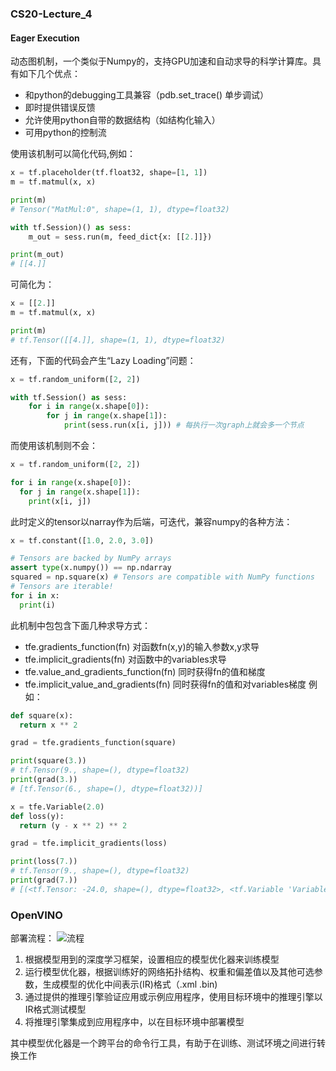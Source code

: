 ### CS20-Lecture_4
#### Eager Execution
动态图机制，一个类似于Numpy的，支持GPU加速和自动求导的科学计算库。具有如下几个优点：
* 和python的debugging工具兼容（pdb.set_trace() 单步调试）
* 即时提供错误反馈
* 允许使用python自带的数据结构（如结构化输入）
* 可用python的控制流

使用该机制可以简化代码,例如：
```python
x = tf.placeholder(tf.float32, shape=[1, 1])
m = tf.matmul(x, x)

print(m)
# Tensor("MatMul:0", shape=(1, 1), dtype=float32)

with tf.Session)() as sess:
    m_out = sess.run(m, feed_dict{x: [[2.]]})

print(m_out)
# [[4.]]
```
可简化为：
```python
x = [[2.]]
m = tf.matmul(x, x)

print(m)
# tf.Tensor([[4.]], shape=(1, 1), dtype=float32)
```
还有，下面的代码会产生“Lazy Loading”问题：
```python
x = tf.random_uniform([2, 2])

with tf.Session() as sess:
    for i in range(x.shape[0]):
        for j in range(x.shape[1]):
            print(sess.run(x[i, j])) # 每执行一次graph上就会多一个节点
```
而使用该机制则不会：
```python
x = tf.random_uniform([2, 2])

for i in range(x.shape[0]):
  for j in range(x.shape[1]):
    print(x[i, j])
```

此时定义的tensor以narray作为后端，可迭代，兼容numpy的各种方法：
```python
x = tf.constant([1.0, 2.0, 3.0])

# Tensors are backed by NumPy arrays
assert type(x.numpy()) == np.ndarray
squared = np.square(x) # Tensors are compatible with NumPy functions
# Tensors are iterable!
for i in x:
  print(i)
```
此机制中包包含下面几种求导方式：
* tfe.gradients_function(fn) 对函数fn(x,y)的输入参数x,y求导
* tfe.implicit_gradients(fn) 对函数中的variables求导
* tfe.value_and_gradients_function(fn) 同时获得fn的值和梯度
* tfe.implicit_value_and_gradients(fn) 同时获得fn的值和对variables梯度
例如：
```python
def square(x):
  return x ** 2

grad = tfe.gradients_function(square)

print(square(3.))   
# tf.Tensor(9., shape=(), dtype=float32)
print(grad(3.))      
# [tf.Tensor(6., shape=(), dtype=float32))]

x = tfe.Variable(2.0)
def loss(y):
  return (y - x ** 2) ** 2

grad = tfe.implicit_gradients(loss)

print(loss(7.)) 
# tf.Tensor(9., shape=(), dtype=float32)
print(grad(7.))  
# [(<tf.Tensor: -24.0, shape=(), dtype=float32>, <tf.Variable 'Variable:0' shape=() dtype=float32, numpy=2.0>)]
```
### OpenVINO
部署流程：
![流程](https://i.loli.net/2019/04/25/5cc12a5fe01b4.png)

1. 根据模型用到的深度学习框架，设置相应的模型优化器来训练模型
2. 运行模型优化器，根据训练好的网络拓扑结构、权重和偏差值以及其他可选参数，生成模型的优化中间表示(IR)格式（.xml .bin)
3. 通过提供的推理引擎验证应用或示例应用程序，使用目标环境中的推理引擎以IR格式测试模型
4. 将推理引擎集成到应用程序中，以在目标环境中部署模型

其中模型优化器是一个跨平台的命令行工具，有助于在训练、测试环境之间进行转换工作




